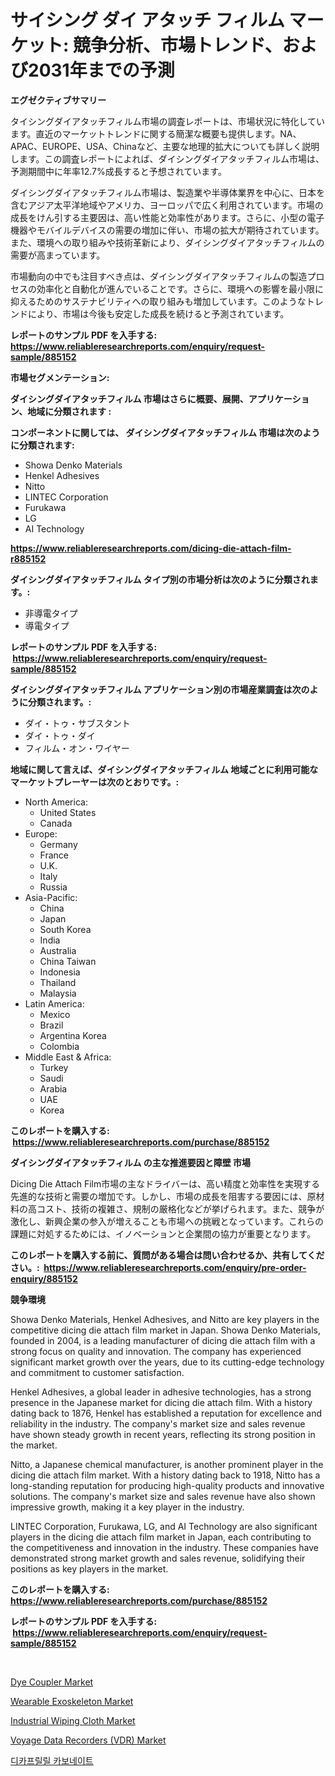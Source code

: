 <p><h1>サイシング ダイ アタッチ フィルム マーケット: 競争分析、市場トレンド、および2031年までの予測</h1></p><p><strong>エグゼクティブサマリー</strong></p>
<p><p>タイシングダイアタッチフィルム市場の調査レポートは、市場状況に特化しています。直近のマーケットトレンドに関する簡潔な概要も提供します。NA、APAC、EUROPE、USA、Chinaなど、主要な地理的拡大についても詳しく説明します。この調査レポートによれば、ダイシングダイアタッチフィルム市場は、予測期間中に年率12.7%成長すると予想されています。</p><p>ダイシングダイアタッチフィルム市場は、製造業や半導体業界を中心に、日本を含むアジア太平洋地域やアメリカ、ヨーロッパで広く利用されています。市場の成長をけん引する主要因は、高い性能と効率性があります。さらに、小型の電子機器やモバイルデバイスの需要の増加に伴い、市場の拡大が期待されています。また、環境への取り組みや技術革新により、ダイシングダイアタッチフィルムの需要が高まっています。</p><p>市場動向の中でも注目すべき点は、ダイシングダイアタッチフィルムの製造プロセスの効率化と自動化が進んでいることです。さらに、環境への影響を最小限に抑えるためのサステナビリティへの取り組みも増加しています。このようなトレンドにより、市場は今後も安定した成長を続けると予測されています。</p></p>
<p><strong>レポートのサンプル PDF を入手する: <a href="https://www.reliableresearchreports.com/enquiry/request-sample/885152">https://www.reliableresearchreports.com/enquiry/request-sample/885152</a></strong></p>
<p><strong>市場セグメンテーション:</strong></p>
<p><strong> ダイシングダイアタッチフィルム 市場はさらに概要、展開、アプリケーション、地域に分類されます :</strong></p>
<p><strong>コンポーネントに関しては、 ダイシングダイアタッチフィルム 市場は次のように分類されます: &nbsp;</strong></p>
<p><ul><li>Showa Denko Materials</li><li>Henkel Adhesives</li><li>Nitto</li><li>LINTEC Corporation</li><li>Furukawa</li><li>LG</li><li>AI Technology</li></ul></p>
<p><strong><a href="https://www.reliableresearchreports.com/dicing-die-attach-film-r885152">https://www.reliableresearchreports.com/dicing-die-attach-film-r885152</a></strong></p>
<p><strong> ダイシングダイアタッチフィルム タイプ別の市場分析は次のように分類されます。:</strong></p>
<p><ul><li>非導電タイプ</li><li>導電タイプ</li></ul></p>
<p><strong>レポートのサンプル PDF を入手する: &nbsp;<a href="https://www.reliableresearchreports.com/enquiry/request-sample/885152">https://www.reliableresearchreports.com/enquiry/request-sample/885152</a></strong></p>
<p><strong> ダイシングダイアタッチフィルム アプリケーション別の市場産業調査は次のように分類されます。:</strong></p>
<p><ul><li>ダイ・トゥ・サブスタント</li><li>ダイ・トゥ・ダイ</li><li>フィルム・オン・ワイヤー</li></ul></p>
<p><strong>地域に関して言えば、ダイシングダイアタッチフィルム 地域ごとに利用可能なマーケットプレーヤーは次のとおりです。:</strong></p>
<p><ul>
    <li>
        North America:
        <ul>
            <li>United States</li>
            <li>Canada</li>
        </ul>
    </li>
    <li>
        Europe:
        <ul>
            <li>Germany</li>
            <li>France</li>
            <li>U.K.</li>
            <li>Italy</li>
            <li>Russia</li>
        </ul>
    </li>
    <li>
        Asia-Pacific:
        <ul>
            <li>China</li>
            <li>Japan</li>
            <li>South Korea</li>
            <li>India</li>
            <li>Australia</li>
            <li>China Taiwan</li>
            <li>Indonesia</li>
            <li>Thailand</li>
            <li>Malaysia</li>
        </ul>
    </li>
    <li>
        Latin America:
        <ul>
            <li>Mexico</li>
            <li>Brazil</li>
            <li>Argentina Korea</li>
            <li>Colombia</li>
        </ul>
    </li>
    <li>
        Middle East & Africa:
        <ul>
            <li>Turkey</li>
            <li>Saudi</li>
            <li>Arabia</li>
            <li>UAE</li>
            <li>Korea</li>
        </ul>
    </li>
    </ul></p>
<p><strong>このレポートを購入する: &nbsp;<a href="https://www.reliableresearchreports.com/purchase/885152">https://www.reliableresearchreports.com/purchase/885152</a></strong></p>
<p><strong>ダイシングダイアタッチフィルム の主な推進要因と障壁 市場</strong></p>
<p><p>Dicing Die Attach Film市場の主なドライバーは、高い精度と効率性を実現する先進的な技術と需要の増加です。しかし、市場の成長を阻害する要因には、原材料の高コスト、技術の複雑さ、規制の厳格化などが挙げられます。また、競争が激化し、新興企業の参入が増えることも市場への挑戦となっています。これらの課題に対処するためには、イノベーションと企業間の協力が重要となります。</p></p>
<p><strong>このレポートを購入する前に、質問がある場合は問い合わせるか、共有してください。:&nbsp; <a href="https://www.reliableresearchreports.com/enquiry/pre-order-enquiry/885152">https://www.reliableresearchreports.com/enquiry/pre-order-enquiry/885152</a></strong></p>
<p><strong>競争環境</strong></p>
<p><p>Showa Denko Materials, Henkel Adhesives, and Nitto are key players in the competitive dicing die attach film market in Japan. Showa Denko Materials, founded in 2004, is a leading manufacturer of dicing die attach film with a strong focus on quality and innovation. The company has experienced significant market growth over the years, due to its cutting-edge technology and commitment to customer satisfaction.</p><p>Henkel Adhesives, a global leader in adhesive technologies, has a strong presence in the Japanese market for dicing die attach film. With a history dating back to 1876, Henkel has established a reputation for excellence and reliability in the industry. The company's market size and sales revenue have shown steady growth in recent years, reflecting its strong position in the market.</p><p>Nitto, a Japanese chemical manufacturer, is another prominent player in the dicing die attach film market. With a history dating back to 1918, Nitto has a long-standing reputation for producing high-quality products and innovative solutions. The company's market size and sales revenue have also shown impressive growth, making it a key player in the industry.</p><p>LINTEC Corporation, Furukawa, LG, and AI Technology are also significant players in the dicing die attach film market in Japan, each contributing to the competitiveness and innovation in the industry. These companies have demonstrated strong market growth and sales revenue, solidifying their positions as key players in the market.</p></p>
<p><strong>このレポートを購入する: &nbsp; <a href="https://www.reliableresearchreports.com/purchase/885152">https://www.reliableresearchreports.com/purchase/885152</a></strong></p>
<p><strong>レポートのサンプル PDF を入手する: &nbsp;<a href="https://www.reliableresearchreports.com/enquiry/request-sample/885152">https://www.reliableresearchreports.com/enquiry/request-sample/885152</a></strong><strong></strong></p>
<p>&nbsp;</p>
<p><p><a href="https://issuu.com/reportprime-2/docs/dye-coupler-market-size-2030.pptx">Dye Coupler Market</a></p><p><a href="https://view.publitas.com/reportprime-1/wearable-exoskeleton-market-analysis-and-sze-forecasted-for-period-from-2024-to-2031/">Wearable Exoskeleton Market</a></p><p><a href="https://issuu.com/reportprime-2/docs/industrial-wiping-cloth-market-size-2030.pptx">Industrial Wiping Cloth Market</a></p><p><a href="https://github.com/provorikovar/Market-Research-Report-List-3/blob/main/voyage-data-recorders-vdr-market.md">Voyage Data Recorders (VDR) Market</a></p><p><a href="https://github.com/Penelolack456456/Market-Research-Report-List-1/blob/main/886188424781.md">디카프릴릴 카보네이트</a></p></p>